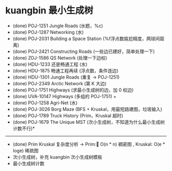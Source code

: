 # kuangbin 最小生成树

* (done) POJ-1251 Jungle Roads (水题，%c)
* (done) POJ-1287 Networking (水)
* (done) POJ-2031 Building a Space Station (%f浮点数尴尬精度，两球间距离)
* (done) POJ-2421 Constructing Roads (一些边已建好，简单处理一下)
* (done) ZOJ-1586 QS Network (处理一下边权)
* (done) HDU-1233 还是畅通工程 (水)
* (done) HDU-1875 畅通工程再续 (浮点数，条件连边)
* (done) HDU-1301 Jungle Roads (重复 -> POJ-1251)
* (done) POJ-2349 Arctic Network (第 K 大边)
* (done) POJ-1751 Highways (求最小生成树的边，加 0 权边)
* (done) UVA-10147 Highways (多组的 POJ-1751) +
* (done) POJ-1258 Agri-Net (水)
* (done) POJ-3026 Borg Maze (BFS + Kruskal，用最短路建图，垃圾输入)
* (done) POJ-1789 Truck History (Prim，Kruskal 超时)
* (done) POJ-1679 The Unique MST (次小生成树，不知道为什么最小生成树计数不行)\*

--- 

* (done) Prim Kruskal 复杂度分析 -> Prim: O(n * n) 稠密图 , Kruskal: O(e * loge) 稀疏图
* 次小生成树，补充 kuangbin 次小生成树模板
* 最小生成树计数